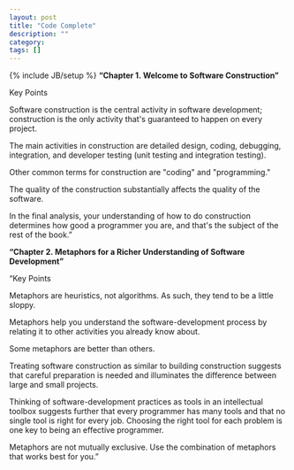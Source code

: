 ```yaml
---
layout: post
title: "Code Complete"
description: ""
category: 
tags: []
---
```

{% include JB/setup %}
**“Chapter 1. Welcome to Software Construction”**

Key Points

Software construction is the central activity in software development; construction is the only activity that's guaranteed to happen on every project.

The main activities in construction are detailed design, coding, debugging, integration, and developer testing (unit testing and integration testing).

Other common terms for construction are "coding" and "programming."

The quality of the construction substantially affects the quality of the software.

In the final analysis, your understanding of how to do construction determines how good a programmer you are, and that's the subject of the rest of the book.”


**“Chapter 2. Metaphors for a Richer Understanding of Software Development”**

“Key Points

Metaphors are heuristics, not algorithms. As such, they tend to be a little sloppy.

Metaphors help you understand the software-development process by relating it to other activities you already know about.

Some metaphors are better than others.

Treating software construction as similar to building construction suggests that careful preparation is needed and illuminates the difference between large and small projects.

Thinking of software-development practices as tools in an intellectual toolbox suggests further that every programmer has many tools and that no single tool is right for every job. Choosing the right tool for each problem is one key to being an effective programmer.

Metaphors are not mutually exclusive. Use the combination of metaphors that works best for you.”

